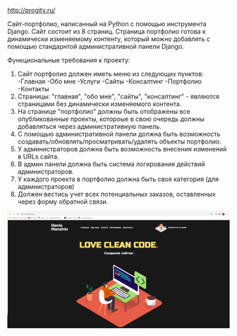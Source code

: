 http://progity.ru/


Сайт-портфолио, написанный на Python с помощью инструмента Django. 
Сайт состоит из 8 страниц. Страница портфолио готова к динамически изменяемому контенту, который можно добавлять с помощью стандарнтой административной панели Django.

Функциональные требования к проекту:
1) Сайт портфолио должен иметь меню из следующих пунктов:
  -Главная
  -Обо мне
  -Услуги
    -Сайты
    -Консалтинг
  -Портфолио
  -Контакты
2) Страницы: "главная", "обо мне", "сайты", "консалтинг" - являются страницами без динамически изменяемого контента.
3) На странице "портфолио" должны быть отображены все опубликованные проекты, котороые в свою очередь должны добавляться через административную панель.
4) С помощью административной панели должна быть возможность создавать/обновлять/просматривать/удалять объекты портфолио. 
5) У администраторов должна быть возможность внесения изменений в URLs сайта.
6) В админ панели должна быть система логирования действий администраторов.
7) У каждого проекта в портфолио должна быть своя категория (для администраторов)
8) Должен вестись учет всех потенциальных заказов, оставленных через форму обратной связи.

![alt text](https://raw.githubusercontent.com/b1td/portfolio/master/portf.png)
